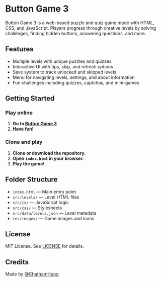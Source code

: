 # Button Game 3

Button Game 3 is a web-based puzzle and quiz game made with HTML, CSS, and JavaScript. Players progress through creative levels by solving challenges, finding hidden buttons, answering questions, and more.

## Features

- Multiple levels with unique puzzles and quizzes
- Interactive UI with tips, skip, and refresh options
- Save system to track unlocked and skipped levels
- Menu for navigating levels, settings, and about information
- Fun challenges including quizzes, captchas, and mini-games

## Getting Started

### Play online

1. **Go to [Button Game 3](https://chathamhung.github.io/buttongame3/)**
2. **Have fun!**

### Clone and play

1. **Clone or download the repository.**
2. **Open `index.html` in your browser.**
3. **Play the game!**

## Folder Structure

- `index.html` — Main entry point
- `src/levels/` — Level HTML files
- `src/js/` — JavaScript logic
- `src/css/` — Stylesheets
- `src/data/levels.json` — Level metadata
- `res/images/` — Game images and icons

## License

MIT License. See [LICENSE](LICENSE) for details.

## Credits

Made by [@ChathamHung](https://github.com/ChathamHung)